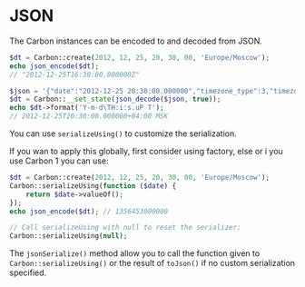 # JSON

The Carbon instances can be encoded to and decoded from JSON.

```php
$dt = Carbon::create(2012, 12, 25, 20, 30, 00, 'Europe/Moscow');
echo json_encode($dt);
// "2012-12-25T16:30:00.000000Z"

$json = '{"date":"2012-12-25 20:30:00.000000","timezone_type":3,"timezone":"Europe\/Moscow"}';
$dt = Carbon::__set_state(json_decode($json, true));
echo $dt->format('Y-m-d\TH:i:s.uP T');
// 2012-12-25T20:30:00.000000+04:00 MSK

```

You can use `serializeUsing()` to customize the serialization.

If you wan to apply this globally, first consider using factory, else or i you use Carbon 1 you can use:

```php
$dt = Carbon::create(2012, 12, 25, 20, 30, 00, 'Europe/Moscow');
Carbon::serializeUsing(function ($date) {
    return $date->valueOf();
});
echo json_encode($dt); // 1356453000000

// Call serializeUsing with null to reset the serializer:
Carbon::serializeUsing(null);

```

The `jsonSerialize()` method allow you to call the function given to `Carbon::serializeUsing()` or the result of `toJson()` if no custom serialization specified.
